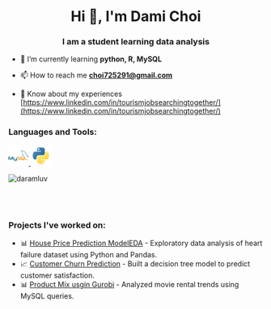 <h1 align="center">Hi 👋, I'm Dami Choi</h1>
<h3 align="center">I am a student learning data analysis</h3>

- 🌱 I’m currently learning **python, R, MySQL**

- 📫 How to reach me **choi725291@gmail.com**

- 📄 Know about my experiences [https://www.linkedin.com/in/tourismjobsearchingtogether/](https://www.linkedin.com/in/tourismjobsearchingtogether/)


<h3 align="left">Languages and Tools:</h3>
<p align="left"> 
    <a href="https://www.mysql.com/" target="_blank" rel="noreferrer"> 
        <img src="https://raw.githubusercontent.com/devicons/devicon/master/icons/mysql/mysql-original-wordmark.svg" alt="mysql" width="40" height="40"/> 
    </a> 
    <a href="https://www.python.org" target="_blank" rel="noreferrer"> 
        <img src="https://raw.githubusercontent.com/devicons/devicon/master/icons/python/python-original.svg" alt="python" width="40" height="40"/> 
    </a> 
</p>
<p><img align="left" src="https://github-readme-stats.vercel.app/api/top-langs?username=daramluv&show_icons=true&theme=dark&locale=en&layout=compact" alt="daramluv" />
</p>

<br>
<br>
<br>
<br>

<a> 
<h3 align="left">Projects I've worked on:</h3>
<ul>
<li>📊 <a href="https://github.com/Daramluv/Google_colab/blob/main/Housing_Prices_Prediction_Model.ipynb" target="_blank">House Price Prediction ModelEDA</a> - Exploratory data analysis of heart failure dataset using Python and Pandas.</li>
    <li>📈 <a href="https://github.com/Daramluv/Google_colab/blob/main/Customer_Churn_Prediction.ipynb" target="_blank">Customer Churn Prediction</a> - Built a decision tree model to predict customer satisfaction.</li>
    <li>📊 <a href="https://github.com/Daramluv/Google_colab/blob/main/Optimizing_Product_Mix_Using_Gurobi_Optimization.ipynb" target="_blank">Product Mix usgin Gurobi</a> - Analyzed movie rental trends using MySQL queries.</li>
</ul>
</a> 
